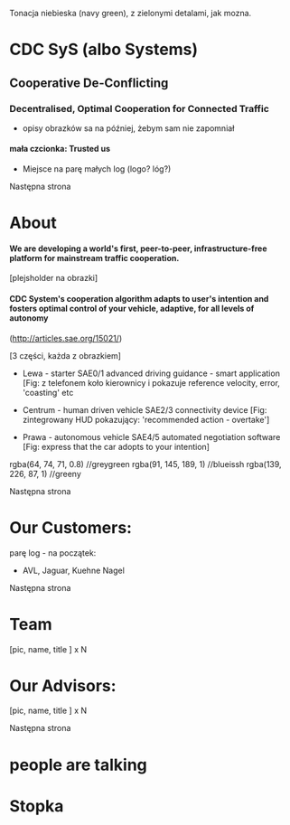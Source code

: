 Tonacja niebieska (navy green), z zielonymi detalami, jak mozna.

# CDC SyS (albo Systems)
## Cooperative De-Conflicting
### Decentralised, Optimal Cooperation for Connected Traffic

* opisy obrazków sa na później, żebym sam nie zapomniał

#### mała czcionka: Trusted us

* Miejsce na parę małych log (logo? lóg?)

Następna strona

# About

#### We are developing a world's first, peer-to-peer, infrastructure-free platform for mainstream traffic cooperation.

[plejsholder na obrazki]  

#### CDC System's cooperation algorithm adapts to user's intention and fosters optimal control of your vehicle, adaptive, for all levels of autonomy 
(http://articles.sae.org/15021/)

[3 części, każda z obrazkiem]

* Lewa - starter SAE0/1
    advanced driving guidance - smart application
    [Fig: z telefonem koło kierownicy i pokazuje reference velocity, error, 'coasting' etc

* Centrum -  human driven vehicle SAE2/3
    connectivity device
    [Fig: zintegrowany HUD pokazujący: 'recommended action - overtake']

* Prawa - autonomous vehicle SAE4/5
    automated negotiation software
    [Fig: express that the car adopts to your intention]

rgba(64, 74, 71, 0.8) //greygreen
rgba(91, 145, 189, 1) //blueissh
rgba(139, 226, 87, 1) //greeny


Następna strona

# Our Customers:
parę log - na początek:
* AVL, Jaguar, Kuehne Nagel


Następna strona

# Team
[pic, name, title ] x N

# Our Advisors:
[pic, name, title ] x N 

Następna strona 
# people are talking

# Stopka